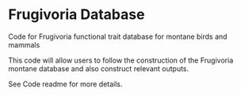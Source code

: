 # Frugivoria Database
Code for Frugivoria functional trait database for montane birds and mammals

This code will allow users to follow the construction of the Frugivoria montane database and also construct relevant outputs.

See Code readme for more details.
